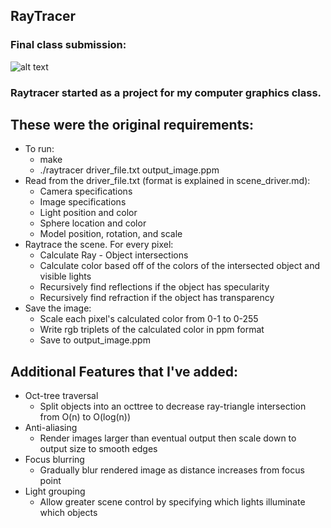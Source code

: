 ## RayTracer

### Final class submission:
![alt text](https://i.imgur.com/uNnLggh.png)

### Raytracer started as a project for my computer graphics class.

## These were the original requirements:
* To run:
  * make
  * ./raytracer driver_file.txt output_image.ppm
* Read from the driver_file.txt (format is explained in scene_driver.md):
  * Camera specifications
  * Image specifications
  * Light position and color
  * Sphere location and color
  * Model position, rotation, and scale
 * Raytrace the scene. For every pixel:
   * Calculate Ray - Object intersections
   * Calculate color based off of the colors of the intersected object and visible lights
   * Recursively find reflections if the object has specularity
   * Recursively find refraction if the object has transparency
 * Save the image:
   * Scale each pixel's calculated color from 0-1 to 0-255
   * Write rgb triplets of the calculated color in ppm format
   * Save to output_image.ppm
 
 ## Additional Features that I've added:
 * Oct-tree traversal 
   * Split objects into an octtree to decrease ray-triangle intersection from O(n) to O(log(n))
 * Anti-aliasing
   * Render images larger than eventual output then scale down to output size to smooth edges
 * Focus blurring
   * Gradually blur rendered image as distance increases from focus point
 * Light grouping
   * Allow greater scene control by specifying which lights illuminate which objects
   
